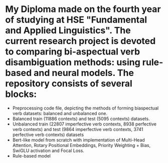 # My Diploma made on the fourth year of studying at HSE "Fundamental and Applied Linguistics". The current research project is devoted to comparing bi-aspectual verb disambiguation methods: using rule-based and neural models. The repository consists of several blocks:

* Preprocessing code file, depicting the methods of forming biaspectual verb datasets: balanced and unbalanced one. 
* Balanced train (11886 contexts) and test (5095 contexts) datasets.
* Unbalanced train (22807 imperfective verb contexts,	8938 perfective verb contexts) and test (9864 imperfective verb contexts,	3741 perfective verb contexts) datasets
* Bert-like model from scratch with implementation of Multi-Head Attention, Rotary Positional Embeddings, Priority Weighting + Bias, SwiGLU activation and Focal Loss.
* Rule-based model


